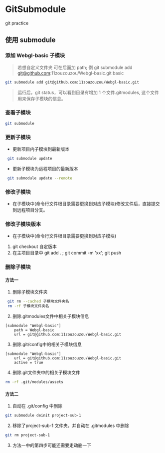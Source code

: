 # GitSubmodule

git practice

## 使用 submodule

### 添加 Webgl-basic 子模块

> 若想自定义文件夹 可在后面加 path;
> 例 git submodule add git@github.com:11zouzouzou/Webgl-basic.git basic

```bash
git submodule add git@github.com:11zouzouzou/Webgl-basic.git
```

> 运行后，git status，可以看到目录有增加 1 个文件.gitmodules, 这个文件用来保存子模块的信息。

### 查看子模块

```bash
git submodule
```

### 更新子模块

- 更新项目内子模块到最新版本

```bash
 git submodule update
```

- 更新子模块为远程项目的最新版本

```bash
 git submodule update --remote
```

### 修改子模块

- 在子模块中(命令行文件根目录需要更换到对应子模块)修改文件后，直接提交到远程项目分支。

### 修改子模块版本

- 在子模块中(命令行文件根目录需要更换到对应子模块)
1. git checkout 自定版本
2. 在主项目目录中 git add . ; git commit -m 'xx'; git push

### 删除子模块

#### 方法一
1. 删除子模块文件夹
```bash
 git rm --cached 子模块文件夹名
 rm -rf 子模块文件夹名
```
2. 删除.gitmodules文件中相关子模块信息
```text
[submodule "Webgl-basic"]
	path = Webgl-basic
	url = git@github.com:11zouzouzou/Webgl-basic.git
```
3. 删除.git/config中的相关子模块信息
```text
[submodule "Webgl-basic"]
	url = git@github.com:11zouzouzou/Webgl-basic.git
	active = true
```
4. 删除.git文件夹中的相关子模块文件
```bash
rm -rf .git/modules/assets
```

#### 方法二

1. 自动在 .git/config 中删除
```bash
git submodule deinit project-sub-1
```
2. 移除了project-sub-1 文件夹，并自动在 .gitmodules 中删除
```bash
git rm project-sub-1
```
3. 方法一中的第四步可能还需要走动删一下